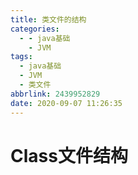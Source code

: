 ```yaml
---
title: 类文件的结构
categories:
  - - java基础
    - JVM
tags:
  - java基础
  - JVM
  - 类文件
abbrlink: 2439952829
date: 2020-09-07 11:26:35
---
```


# Class文件结构

